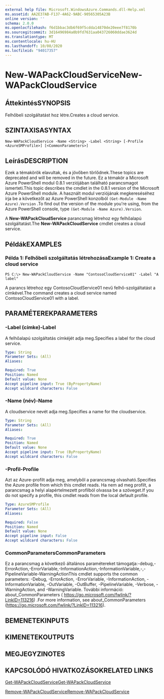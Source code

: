 ```yaml
---
external help file: Microsoft.WindowsAzure.Commands.dll-Help.xml
ms.assetid: AA2E37AB-F137-4A62-9ABC-90565305A23B
online version: ''
schema: 2.0.0
ms.openlocfilehash: f6d1bbac3db6f69f5cdda14870de20eee7f8170b
ms.sourcegitcommit: 3d16496984a0b9fd7631aa043726060ddae3624d
ms.translationtype: MT
ms.contentlocale: hu-HU
ms.lasthandoff: 10/08/2020
ms.locfileid: "94017357"
---
```

# <span data-ttu-id="e0da6-101">New-WAPackCloudService</span><span class="sxs-lookup"><span data-stu-id="e0da6-101">New-WAPackCloudService</span></span>

## <span data-ttu-id="e0da6-102">Áttekintés</span><span class="sxs-lookup"><span data-stu-id="e0da6-102">SYNOPSIS</span></span>
<span data-ttu-id="e0da6-103">Felhőbeli szolgáltatást hoz létre.</span><span class="sxs-lookup"><span data-stu-id="e0da6-103">Creates a cloud service.</span></span>

## <span data-ttu-id="e0da6-104">SZINTAXISA</span><span class="sxs-lookup"><span data-stu-id="e0da6-104">SYNTAX</span></span>

```
New-WAPackCloudService -Name <String> -Label <String> [-Profile <AzureSMProfile>] [<CommonParameters>]
```

## <span data-ttu-id="e0da6-105">Leírás</span><span class="sxs-lookup"><span data-stu-id="e0da6-105">DESCRIPTION</span></span>
<span data-ttu-id="e0da6-106">Ezek a témakörök elavultak, és a jövőben törlődnek.</span><span class="sxs-lookup"><span data-stu-id="e0da6-106">These topics are deprecated and will be removed in the future.</span></span>
<span data-ttu-id="e0da6-107">Ez a témakör a Microsoft Azure PowerShell modul 0.8.1 verziójában található parancsmagot ismerteti.</span><span class="sxs-lookup"><span data-stu-id="e0da6-107">This topic describes the cmdlet in the 0.8.1 version of the Microsoft Azure PowerShell module.</span></span>
<span data-ttu-id="e0da6-108">A használt modul verziójának megkereséséhez írja be a következőt az Azure PowerShell konzolból `(Get-Module -Name Azure).Version` .</span><span class="sxs-lookup"><span data-stu-id="e0da6-108">To find out the version of the module you're using, from the Azure PowerShell console, type `(Get-Module -Name Azure).Version`.</span></span>

<span data-ttu-id="e0da6-109">A **New-WAPackCloudService** parancsmag létrehoz egy felhőalapú szolgáltatást.</span><span class="sxs-lookup"><span data-stu-id="e0da6-109">The **New-WAPackCloudService** cmdlet creates a cloud service.</span></span>

## <span data-ttu-id="e0da6-110">Példák</span><span class="sxs-lookup"><span data-stu-id="e0da6-110">EXAMPLES</span></span>

### <span data-ttu-id="e0da6-111">Példa 1: Felhőbeli szolgáltatás létrehozása</span><span class="sxs-lookup"><span data-stu-id="e0da6-111">Example 1: Create a cloud service</span></span>
```
PS C:\> New-WAPackCloudService -Name "ContosoCloudService01" -Label "A label"
```

<span data-ttu-id="e0da6-112">A parancs létrehoz egy ContosoCloudService01 nevű felhő-szolgáltatást a címkével.</span><span class="sxs-lookup"><span data-stu-id="e0da6-112">The command creates a cloud service named ContosoCloudService01 with a label.</span></span>

## <span data-ttu-id="e0da6-113">PARAMÉTEREK</span><span class="sxs-lookup"><span data-stu-id="e0da6-113">PARAMETERS</span></span>

### <span data-ttu-id="e0da6-114">-Label (címke)</span><span class="sxs-lookup"><span data-stu-id="e0da6-114">-Label</span></span>
<span data-ttu-id="e0da6-115">A felhőalapú szolgáltatás címkéjét adja meg.</span><span class="sxs-lookup"><span data-stu-id="e0da6-115">Specifies a label for the cloud service.</span></span>

```yaml
Type: String
Parameter Sets: (All)
Aliases:

Required: True
Position: Named
Default value: None
Accept pipeline input: True (ByPropertyName)
Accept wildcard characters: False
```

### <span data-ttu-id="e0da6-116">-Name (név)</span><span class="sxs-lookup"><span data-stu-id="e0da6-116">-Name</span></span>
<span data-ttu-id="e0da6-117">A cloudservice nevét adja meg.</span><span class="sxs-lookup"><span data-stu-id="e0da6-117">Specifies a name for the cloudservice.</span></span>

```yaml
Type: String
Parameter Sets: (All)
Aliases:

Required: True
Position: Named
Default value: None
Accept pipeline input: True (ByPropertyName)
Accept wildcard characters: False
```

### <span data-ttu-id="e0da6-118">-Profil</span><span class="sxs-lookup"><span data-stu-id="e0da6-118">-Profile</span></span>
<span data-ttu-id="e0da6-119">Azt az Azure-profilt adja meg, amelyből a parancsmag olvasható.</span><span class="sxs-lookup"><span data-stu-id="e0da6-119">Specifies the Azure profile from which this cmdlet reads.</span></span>
<span data-ttu-id="e0da6-120">Ha nem ad meg profilt, a parancsmag a helyi alapértelmezett profilból olvassa be a szöveget.</span><span class="sxs-lookup"><span data-stu-id="e0da6-120">If you do not specify a profile, this cmdlet reads from the local default profile.</span></span>

```yaml
Type: AzureSMProfile
Parameter Sets: (All)
Aliases:

Required: False
Position: Named
Default value: None
Accept pipeline input: False
Accept wildcard characters: False
```

### <span data-ttu-id="e0da6-121">CommonParameters</span><span class="sxs-lookup"><span data-stu-id="e0da6-121">CommonParameters</span></span>
<span data-ttu-id="e0da6-122">Ez a parancsmag a következő általános paramétereket támogatja:-debug,-ErrorAction,-ErrorVariable,-InformationAction,-InformationVariable,-,-PipelineVariable-WarningAction</span><span class="sxs-lookup"><span data-stu-id="e0da6-122">This cmdlet supports the common parameters: -Debug, -ErrorAction, -ErrorVariable, -InformationAction, -InformationVariable, -OutVariable, -OutBuffer, -PipelineVariable, -Verbose, -WarningAction, and -WarningVariable.</span></span> <span data-ttu-id="e0da6-123">További információ: about_CommonParameters ( https://go.microsoft.com/fwlink/?LinkID=113216) .</span><span class="sxs-lookup"><span data-stu-id="e0da6-123">For more information, see about_CommonParameters (https://go.microsoft.com/fwlink/?LinkID=113216).</span></span>

## <span data-ttu-id="e0da6-124">BEMENETEK</span><span class="sxs-lookup"><span data-stu-id="e0da6-124">INPUTS</span></span>

## <span data-ttu-id="e0da6-125">KIMENETEK</span><span class="sxs-lookup"><span data-stu-id="e0da6-125">OUTPUTS</span></span>

## <span data-ttu-id="e0da6-126">MEGJEGYZI</span><span class="sxs-lookup"><span data-stu-id="e0da6-126">NOTES</span></span>

## <span data-ttu-id="e0da6-127">KAPCSOLÓDÓ HIVATKOZÁSOK</span><span class="sxs-lookup"><span data-stu-id="e0da6-127">RELATED LINKS</span></span>

[<span data-ttu-id="e0da6-128">Get-WAPackCloudService</span><span class="sxs-lookup"><span data-stu-id="e0da6-128">Get-WAPackCloudService</span></span>](./Get-WAPackCloudService.md)

[<span data-ttu-id="e0da6-129">Remove-WAPackCloudService</span><span class="sxs-lookup"><span data-stu-id="e0da6-129">Remove-WAPackCloudService</span></span>](./Remove-WAPackCloudService.md)


